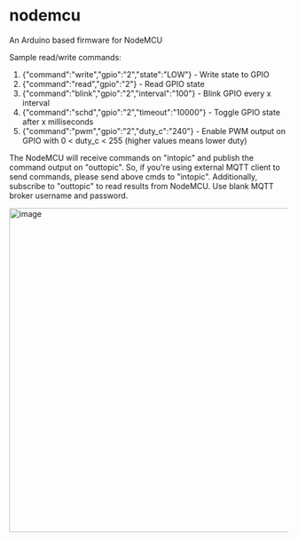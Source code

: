 # nodemcu
An Arduino based firmware for NodeMCU

Sample read/write commands:

1. {\"command\":\"write\",\"gpio\":\"2\",\"state\":\"LOW\"} - Write state to GPIO
2. {\"command\":\"read\",\"gpio\":\"2\"} - Read GPIO state
3. {"command":"blink","gpio":"2","interval":"100"} - Blink GPIO every x interval
4. {"command":"schd","gpio":"2","timeout":"10000"} - Toggle GPIO state after x milliseconds
5. {"command":"pwm","gpio":"2","duty_c":"240"} - Enable PWM output on GPIO with 0 < duty_c < 255 (higher values means lower duty)

The NodeMCU will receive commands on "intopic" and publish the command output on "outtopic". So, if you're using external MQTT client to send commands, please send above cmds to "intopic". Additionally, subscribe to "outtopic" to read results from NodeMCU. Use blank MQTT broker username and password.

<img width="584" alt="image" src="https://user-images.githubusercontent.com/7278088/161390167-0d5ab869-b7ef-40d2-8496-5ab11a5d58de.png">
